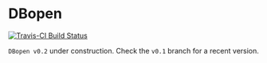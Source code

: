 # DBopen
[![Travis-CI Build Status](https://travis-ci.org/ottlngr/DBopen.svg?branch=master)](https://travis-ci.org/ottlngr/DBopen)

`DBopen v0.2` under construction. Check the `v0.1` branch for a recent version.
